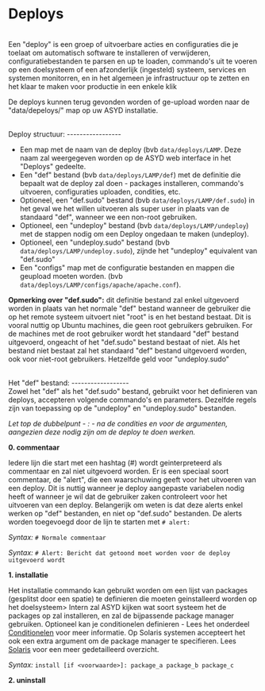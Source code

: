 Deploys
=======
<br/>
Een "deploy" is een groep of uitvoerbare acties en configuraties die je
 toelaat om automatisch software te installeren of verwijderen,
 configuratiebestanden te parsen en up te loaden, commando's uit te
 voeren op een doelsysteem of een afzonderlijk (ingesteld) systeem,
 services en systemen monitorren, en in het algemeen je infrastructuur
 op te zetten en het klaar te maken voor productie in een enkele klik

De deploys kunnen terug gevonden worden of ge-upload worden naar de
 "data/depeloys/" map op uw ASYD installatie.

<br/>
Deploy structuur:
-----------------
<br/>

* Een map met de naam van de deploy (bvb `data/deploys/LAMP`. Deze naam
 zal weergegeven worden op de ASYD web interface in het "Deploys"
 gedeelte.
* Een "def" bestand (bvb `data/deploys/LAMP/def`) met de definitie die
 bepaalt wat de deploy zal doen - packages installeren, commando's
 uitvoeren, configuraties uploaden, condities, etc.
* Optioneel, een "def.sudo" bestand (bvb `data/deploys/LAMP/def.sudo`)
 in het geval we het willen uitvoeren als super user in plaats van de
 standaard "def", wanneer we een non-root gebruiken.
* Optioneel, een "undeploy" bestand (bvb `data/deploys/LAMP/undeploy`)
 met de stappen nodig om een Deploy ongedaan te maken (undeploy).
* Optioneel, een "undeploy.sudo" bestand (bvb
 `data/deploys/LAMP/undeploy.sudo`), zijnde het "undeploy" equivalent
 van "def.sudo"
* Een "configs" map met de configuratie bestanden en mappen die
 geupload moeten worden. (bvb
 `data/deploys/LAMP/configs/apache/apache.conf`).

**Opmerking over "def.sudo":** dit definitie bestand zal enkel
 uitgevoerd worden in plaats van het normale "def" bestand wanneer de
 gebruiker die op het remote systeem uitvoert niet "root" is en het
 bestand bestaat. Dit is vooral nuttig op Ubuntu machines, die geen
 root gebruikers gebruiken. For de machines met de root gebruiker wordt
 het standaard "def" bestand uitgevoerd, ongeacht of het "def.sudo"
 bestand bestaat of niet. Als het bestand niet bestaat zal het standaard
 "def" bestand uitgevoerd worden, ook voor niet-root gebruikers.
 Hetzelfde geld voor "undeploy.sudo"

<br/>
Het "def" bestand:
------------------
<br/>
Zowel het "def" als het "def.sudo" bestand, gebruikt voor het
 definieren van deploys, accepteren volgende commando's en parameters.
 Dezelfde regels zijn van toepassing op de "undeploy" en
 "undeploy.sudo" bestanden.

*Let top de dubbelpunt - : - na de condities en voor de argumenten,
 aangezien deze nodig zijn om de deploy te doen werken.*

**0. commentaar**

Iedere lijn die start met een hashtag (#) wordt geinterpreteerd als
 commentaar en zal niet uitgevoerd worden. Er is een speciaal soort
 commentaar, de "alert", die een waarschuwing geeft voor het uitvoeren
 van een deploy. Dit is nuttig wanneer je deploy aangepaste variabelen
 nodig heeft of wanneer je wil dat de gebruiker zaken controleert voor
 het uitvoeren van een deploy. Belangerijk om weten is dat deze alerts
 enkel werken op "def" bestanden, en niet op "def.sudo" bestanden.
De alerts worden toegevoegd door de lijn te starten met `# alert:`

*Syntax:* `# Normale commentaar`

*Syntax:* `# Alert: Bericht dat getoond moet worden voor de deploy
 uitgevoerd wordt`

**1. installatie**

Het installatie commando kan gebruikt worden om een lijst van packages
 (gesplitst door een spatie) te definieren die moeten geinstalleerd
 worden op het doelsysteem> Intern zal ASYD kijken wat soort systeem
 het de packages op zal installeren, en zal de bijpassende package
 manager gebruiken. Optioneel kan je conditionelen definieren - Lees
 het onderdeel [Conditionelen](conditionals.md) voor meer informatie.
Op Solaris systemen accepteert het ook een extra argument om de package
 manager te specifieren. Lees [Solaris](solaris.md) voor een meer
 gedetailleerd overzicht. 

*Syntax:* `install [if <voorwaarde>]: package_a package_b package_c`

**2. uninstall**

